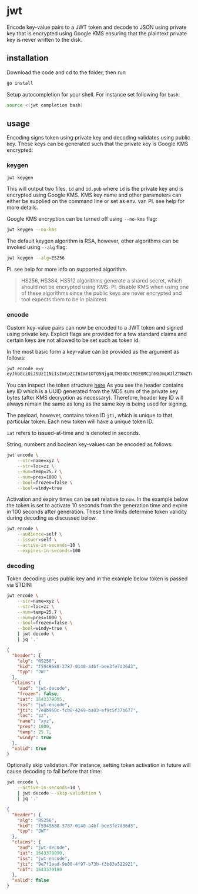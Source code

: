 # jwt
Encode key-value pairs to a JWT token and decode to JSON
using private key that is encrypted using Google KMS
ensuring that the plaintext private key is never written
to the disk.

## installation
Download the code and cd to the folder, then run
```bash
go install
```

Setup autocompletion for your shell. For instance set
following for `bash`:
```bash
source <(jwt completion bash)
```

## usage
Encoding signs token using private key and decoding validates
using public key. These keys can be generated such that the
private key is Google KMS encrypted:

### keygen
```bash
jwt keygen
```
This will output two files, `id` and `id.pub` where `id` is the
private key and is encrypted using Google KMS. KMS key name and other
parameters can either be supplied on the command line or set
as env. var. Pl. see help for more details.

Google KMS encryption can be turned off using `--no-kms` flag:
```bash
jwt keygen --no-kms
```

The default keygen algorithm is RSA, however, other algorithms can
be invoked using `--alg` flag:
```bash
jwt keygen --alg=ES256
```
Pl. see help for more info on supported algorithm.

> HS256, HS384, HS512 algorithms generate a shared secret,
> which should not be encrypted using KMS. Pl. disable KMS
> when using one of these algorithms since the public keys
> are never encrypted and tool expects them to be in plaintext.

### encode
Custom key-value pairs can now be encoded to a JWT token and signed
using private key. Explicit flags are provided for a few standard
claims and certain keys are not allowed to be set such as token id.

In the most basic form a key-value can be provided as the argument
as follows:
```bash
jwt encode x=y
eyJhbGciOiJSUzI1NiIsImtpZCI6ImY1OTQ5Njg4LTM3ODctMDE0MC1hNGJmLWJlZTNmZTdkMzZkMyIsInR5cCI6IkpXVCJ9.eyJhdWQiOiJqd3QtZGVjb2RlIiwiaWF0IjoxNjQzNDA4MTEwLCJpc3MiOiJqd3QtZW5jb2RlIiwianRpIjoiNjA5YzVlOTgtZDk2YS00MTEyLWFmY2QtMTU1Nzc5NTE4NDMyIiwieCI6InkifQ.BtcJ7P9JLyubH-WrPVoGPBYR0j02Q_10XnO4aR7weboTFiascC0029eRpm4Zt9Cdg_vidCeVKSXqpanMeCok3MfyLE77pbRlEYX98tyyhDN9HO7zX2PkKZvhENC7dxUIjP-Og7fI15StvImIhTYZ3tSIoEtr6RR-UgQ-0vqMAwCz_NmAUlCM-8gLUpGxriWYxp0iFGWfA31TFVRACg8dsnX5Anz37PGRlKj9BfAruZ6MixFvMXuCkZFyFHQOzr66ONO0vAWIqCe0kudiAJQzHgkovHK_Z32ckLeMZQvVB04wfVTRto5YMPSuCP-p5D_0aQcA8WG0g1n_Z9SFC-mLrw
```
You can inspect the token structure [here](https://jwt.io/#debugger-io?token=eyJhbGciOiJSUzI1NiIsImtpZCI6ImY1OTQ5Njg4LTM3ODctMDE0MC1hNGJmLWJlZTNmZTdkMzZkMyIsInR5cCI6IkpXVCJ9.eyJhdWQiOiJqd3QtZGVjb2RlIiwiaWF0IjoxNjQzNDA4MTEwLCJpc3MiOiJqd3QtZW5jb2RlIiwianRpIjoiNjA5YzVlOTgtZDk2YS00MTEyLWFmY2QtMTU1Nzc5NTE4NDMyIiwieCI6InkifQ.BtcJ7P9JLyubH-WrPVoGPBYR0j02Q_10XnO4aR7weboTFiascC0029eRpm4Zt9Cdg_vidCeVKSXqpanMeCok3MfyLE77pbRlEYX98tyyhDN9HO7zX2PkKZvhENC7dxUIjP-Og7fI15StvImIhTYZ3tSIoEtr6RR-UgQ-0vqMAwCz_NmAUlCM-8gLUpGxriWYxp0iFGWfA31TFVRACg8dsnX5Anz37PGRlKj9BfAruZ6MixFvMXuCkZFyFHQOzr66ONO0vAWIqCe0kudiAJQzHgkovHK_Z32ckLeMZQvVB04wfVTRto5YMPSuCP-p5D_0aQcA8WG0g1n_Z9SFC-mLrw)
As you see the header contains key ID which is a UUID generated from
the MD5 sum of the private key bytes (after KMS decryption as necessary).
Therefore, header key ID will always remain the same as long as the same
key is being used for signing.

The payload, however, contains token ID `jti`, which is unique to that
particular token. Each new token will have a unique token ID.

`iat` refers to issued-at-time and is denoted in seconds.

String, numbers and boolean key-values can be encoded as follows:
```bash
jwt encode \
	--str=name=xyz \
	--str=loc=zz \
	--num=temp=25.7 \
	--num=pres=1000 \
	--bool=frozen=false \
	--bool=windy=true
```

Activation and expiry times can be set relative to `now`. In the example
below the token is set to activate 10 seconds from the generation time
and expire in 100 seconds after generation. These time limits determine
token validity during decoding as discussed below.
```bash
jwt encode \
	--audience=self \
	--issuer=self \
	--active-in-seconds=10 \
	--expires-in-seconds=100
```

### decoding
Token decoding uses public key and in the example below token is passed 
via STDIN:
```bash
jwt encode \
	--str=name=xyz \
	--str=loc=zz \
	--num=temp=25.7 \
	--num=pres=1000 \
	--bool=frozen=false \
	--bool=windy=true \
	| jwt decode \
	| jq '.'
```
```json
{
  "header": {
    "alg": "RS256",
    "kid": "f5949688-3787-0140-a4bf-bee3fe7d36d3",
    "typ": "JWT"
  },
  "claims": {
    "aud": "jwt-decode",
    "frozen": false,
    "iat": 1643379005,
    "iss": "jwt-encode",
    "jti": "7e0b960c-fcb8-4249-ba03-ef9c5f37b677",
    "loc": "zz",
    "name": "xyz",
    "pres": 1000,
    "temp": 25.7,
    "windy": true
  },
  "valid": true
}
```

Optionally skip validation. For instance, setting token
activation in future will cause decoding to fail before
that time:
```bash
jwt encode \
	--active-in-seconds=10 \
	| jwt decode --skip-validation \
	| jq '.'
```
```json
{
  "header": {
    "alg": "RS256",
    "kid": "f5949688-3787-0140-a4bf-bee3fe7d36d3",
    "typ": "JWT"
  },
  "claims": {
    "aud": "jwt-decode",
    "iat": 1643379090,
    "iss": "jwt-encode",
    "jti": "9e7f1aad-9e00-4f97-b73b-f3b83a522921",
    "nbf": 1643379100
  },
  "valid": false
}
```
